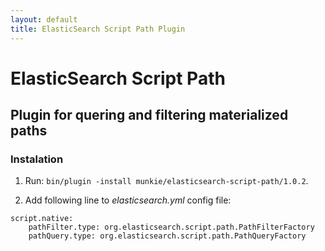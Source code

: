 ```yaml
---
layout: default
title: ElasticSearch Script Path Plugin
---
```


ElasticSearch Script Path
=========================
Plugin for quering and filtering materialized paths
---------------------------------------------------

### Instalation

1. Run:
`bin/plugin -install munkie/elasticsearch-script-path/1.0.2`.

2. Add following line to *elasticsearch.yml* config file:
```
script.native:
    pathFilter.type: org.elasticsearch.script.path.PathFilterFactory
    pathQuery.type: org.elasticsearch.script.path.PathQueryFactory
```
